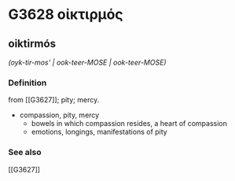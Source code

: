 # G3628 οἰκτιρμός

## oiktirmós

_(oyk-tir-mos' | ook-teer-MOSE | ook-teer-MOSE)_

### Definition

from [[G3627]]; pity; mercy.

- compassion, pity, mercy
  - bowels in which compassion resides, a heart of compassion
  - emotions, longings, manifestations of pity

### See also

[[G3627]]

